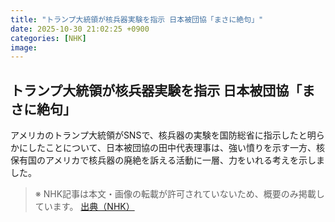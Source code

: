 ```yaml
---
title: "トランプ大統領が核兵器実験を指示 日本被団協「まさに絶句」"
date: 2025-10-30 21:02:25 +0900
categories: [NHK]
image: 
---
```

## トランプ大統領が核兵器実験を指示 日本被団協「まさに絶句」

アメリカのトランプ大統領がSNSで、核兵器の実験を国防総省に指示したと明らかにしたことについて、日本被団協の田中代表理事は、強い憤りを示す一方、核保有国のアメリカで核兵器の廃絶を訴える活動に一層、力をいれる考えを示しました。

> ※ NHK記事は本文・画像の転載が許可されていないため、概要のみ掲載しています。
[出典（NHK）](http://www3.nhk.or.jp/news/html/20251031/k10014964051000.html)
